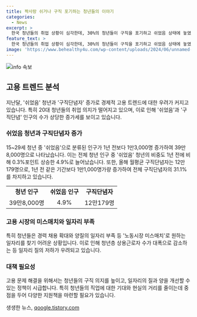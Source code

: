 ```yaml
---
title: 짝사랑 쉬거나 구직 포기하는 청년들의 이야기
categories:
  - News
excerpt: >
  한국 청년들의 취업 상황이 심각한데, 30%의 청년들이 구직을 포기하고 쉬었음 상태에 놓였다. 대학을 졸업한 김씨의 경우 2년간 취업 노력 끝에 쉬고 있다. 실제로 15~29세 청년 중 쉬었음 상태인 사람들은 작년 대비 13,000명 증가하여 39만8,000명에 이르렀고, 30대까지 합치면 70만 명에 육박한다. 노동시장 미스매치로 인해 일자리 부족이 심각한데, 이는 청년층의 원하는 일자리를 찾기 어렵다는 주장과도 일치한다. 
feature_text: >
  한국 청년들의 취업 상황이 심각한데, 30%의 청년들이 구직을 포기하고 쉬었음 상태에 놓였다. 대학을 졸업한 김씨의 경우 2년간 취업 노력 끝에 쉬고 있다. 실제로 15~29세 청년 중 쉬었음 상태인 사람들은 작년 대비 13,000명 증가하여 39만8,000명에 이르렀고, 30대까지 합치면 70만 명에 육박한다. 노동시장 미스매치로 인해 일자리 부족이 심각한데, 이는 청년층의 원하는 일자리를 찾기 어렵다는 주장과도 일치한다. 
image: 'https://www.behealthy4u.com/wp-content/uploads/2024/06/unnamed-file.png'
---
```


<p><img src="https://www.behealthy4u.com/wp-content/uploads/2024/06/unnamed-file.png" alt="info 속보" /></p>

<h2 data-ke-size="size26">고용 트렌드 분석</h2>

<p data-ke-size="size16">지난달, '쉬었음' 청년과 '구직단념자' 증가로 경제적 고용 트렌드에 대한 우려가 커지고 있습니다. 특히 20대 청년들의 취업 의지가 떨어지고 있으며, 이로 인해 '쉬었음'과 '구직단념' 인구의 수가 상당한 증가세를 보이고 있습니다.</p>

<h3 data-ke-size="size24">쉬었음 청년과 구직단념자 증가</h3>

<p data-ke-size="size16">15~29세 청년 중 '쉬었음'으로 분류된 인구가 1년 전보다 1만3,000명 증가하여 39만8,000명으로 나타났습니다. 이는 전체 청년 인구 중 '쉬었음' 청년의 비중도 1년 전에 비해 0.3%포인트 상승한 4.9%로 늘어났습니다. 또한, 올해 월평균 구직단념자는 12만179명으로, 1년 전 같은 기간보다 1만1,000명가량 증가하여 전체 구직단념자의 31.1%를 차지하고 있습니다.</p>

<table>
    <tr>
        <td style="text-align: center; height: 17px;"><b>청년 인구</b></td>
        <td style="text-align: center; height: 17px;"><b>쉬었음 인구</b></td>
        <td style="text-align: center; height: 17px;"><b>구직단념자</b></td>
    </tr>
    <tr>
        <td style="text-align: center; height: 17px;">39만8,000명</td>
        <td style="text-align: center; height: 17px;">4.9%</td>
        <td style="text-align: center; height: 17px;">12만179명</td>
    </tr>
</table>

<h3 data-ke-size="size24">고용 시장의 미스매치와 일자리 부족</h3>

<p data-ke-size="size16">특히 청년들은 경력 채용 확대와 양질의 일자리 부족 등 '노동시장 미스매치'로 원하는 일자리를 찾기 어려운 상황입니다. 이로 인해 청년층 상용근로자 수가 대폭으로 감소하는 등 일자리 질의 저하가 우려되고 있습니다.</p>

<h3 data-ke-size="size24">대책 필요성</h3>

<p data-ke-size="size16">고용 문제 해결을 위해서는 청년들의 구직 의지를 높이고, 일자리의 질과 양을 개선할 수 있는 정책이 시급합니다. 특히 청년들의 직업에 대한 기대와 현실의 거리를 줄이는데 중점을 두어 다양한 지원책을 마련할 필요가 있습니다.</p>
생생한 뉴스, <a href="https://qoogle.tistory.com" rel="dofollow">qoogle.tistory.com</a>


